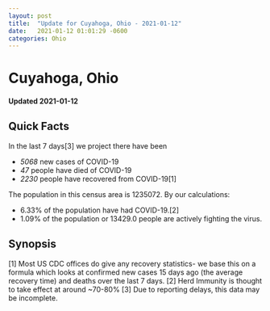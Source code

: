 ```yaml
---
layout: post
title:  "Update for Cuyahoga, Ohio - 2021-01-12"
date:   2021-01-12 01:01:29 -0600
categories: Ohio
---
```


# Cuyahoga, Ohio
#### Updated 2021-01-12

## Quick Facts

In the last 7 days[3] we project there have been
- *5068* new cases of COVID-19
- *47* people have died of COVID-19
- *2230* people have recovered from COVID-19[1]

The population in this census area is 1235072. By our calculations:
- 6.33% of the population have had COVID-19.[2]
- 1.09% of the population or 13429.0 people are actively fighting the virus.

## Synopsis




[1] Most US CDC offices do give any recovery statistics- we base this on a formula which looks at confirmed new cases
15 days ago (the average recovery time) and deaths over the last 7 days.
[2] Herd Immunity is thought to take effect at around ~70-80%
[3] Due to reporting delays, this data may be incomplete. 
    